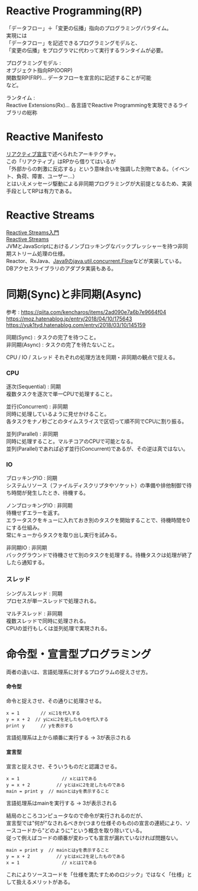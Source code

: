 # Reactive Programming(RP)  
「データフロー」＋「変更の伝播」指向のプログラミングパラダイム。  
実現には  
「データフロー」を記述できるプログラミングモデルと、  
「変更の伝播」をプログラマに代わって実行するランタイムが必要。  
  
プログラミングモデル :   
オブジェクト指向RP(OORP)  
関数型RP(FRP)... データフローを宣言的に記述することが可能  
など。  
  
ランタイム :   
Reactive Extensions(Rx)... 各言語でReactive Programmingを実現できるライブラリの総称  
  
# Reactive Manifesto  
[リアクティブ宣言](https://www.reactivemanifesto.org/ja)で述べられたアーキテクチャ。  
この「リアクティブ」はRPから借りてはいるが  
「外部からの刺激に反応する」という意味合いを強調した別物である。（イベント、負荷、障害、ユーザー...）  
とはいえメッセージ駆動による非同期プログラミングが大前提となるため、実装手段としてRPは有力である。  
  
# Reactive Streams  
[Reactive Streams入門](https://speakerdeck.com/okapies/reactive-streams-ru-men-number-jjug)  
[Reactive Streams](http://www.reactive-streams.org/)  
JVMとJavaScriptにおけるノンブロッキングなバックプレッシャーを持つ非同期ストリーム処理の仕様。  
Reactor、RxJava、[Java9のjava.util.concurrent.Flow](https://codezine.jp/article/detail/10668)などが実装している。  
DBアクセスライブラリのアダプタ実装もある。  
  
# 同期(Sync)と非同期(Async)  
参考 : https://qiita.com/kencharos/items/2ad090e7a6b7e9664f04  
https://moz.hatenablog.jp/entry/2018/04/10/175643  
https://yuk1tyd.hatenablog.com/entry/2018/03/10/145159  
  
同期(Sync) : タスクの完了を待つこと。  
非同期(Async) : タスクの完了を待たないこと。  
  
CPU /  IO / スレッド それぞれの処理方法を同期・非同期の観点で捉える。  
  
### CPU  
逐次(Sequential) : 同期  
複数タスクを逐次で単一CPUで処理すること。  
  
並行(Concurrent) : 非同期  
同時に処理しているように見せかけること。  
各タスクをナノ秒ごとのタイムスライスで区切って順不同でCPUに割り振る。  
  
並列(Parallel) : 非同期  
同時に処理すること。マルチコアのCPUで可能となる。  
並列(Parallel)であれば必ず並行(Concurrent)であるが、その逆は真ではない。  
  
### IO  
ブロッキングIO : 同期  
システムリソース（ファイルディスクリプタやソケット）の準備や排他制御で待ち時間が発生したとき、待機する。  
  
ノンブロッキングIO : 非同期  
待機せずエラーを返す。  
エラータスクをキューに入れておき別のタスクを開始することで、待機時間を0にする仕組み。  
常にキューからタスクを取り出し実行を試みる。  
  
非同期IO : 非同期  
バックグラウンドで待機させて別のタスクを処理する。待機タスクは処理が終了したら通知する。  
  
### スレッド  
シングルスレッド : 同期  
プロセスが単一スレッドで処理される。  
  
マルチスレッド : 非同期  
複数スレッドで同時に処理される。  
CPUの並行もしくは並列処理で実現される。  
  
# 命令型・宣言型プログラミング  
両者の違いは、言語処理系に対するプログラムの捉えさせ方。  
  
#### 命令型   
命令と捉えさせ、その通りに処理させる。  
```  
x = 1        // xに1を代入する  
y = x + 2  // yにxに2を足したものを代入する  
print y      // yを表示する  
```  
言語処理系は上から順番に実行する → 3が表示される  
  
#### 宣言型  
宣言と捉えさせ、そういうものだと認識させる。  
```  
x = 1                // xとは1である  
y = x + 2          // yとはxに2を足したものである  
main = print y  // mainとはyを表示すること  
```  
言語処理系はmainを実行する → 3が表示される  
  
結局のところコンピュータなので命令が実行されるのだが、  
宣言型では"何が"なされるべきか(つまり仕様そのもの)の宣言の連続により、ソースコードから"どのように"という概念を取り除いている。  
従って例えばコードの順番が変わっても宣言が漏れていなければ問題ない。  
```  
main = print y  // mainとはyを表示すること  
y = x + 2          // yとはxに2を足したものである  
x = 1                // xとは1である  
```  
これによりソースコードを「仕様を満たすためのロジック」ではなく「仕様」として扱えるメリットがある。  
